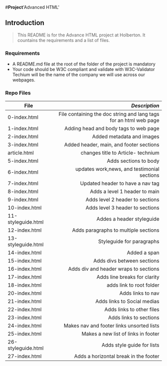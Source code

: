 #**Project**'Advanced HTML'

## Introduction
> This README is for the Advance HTML project at Holberton. It countains the requirements and a list of files.

### Requirements
- A README.md file at the root of the folder of the project is mandatory
- Your code should be W3C compliant and validate with W3C-Validator
Techium will be the name of the company we will use across our webpages.

### Repo Files
| **File** | *__Description__* |
|----------|----------------:|
|0-index.html| File containing the doc string and lang tags for an html web page|
|1-index.html| Adding head and body tags to web page|
|2-index.html|Added metadata and images|
|3-index.html| Added header, main, and footer sections|
|article.html| changes title to Article- technium|
|5-index.html| Adds sections to body|
|6-index.html|updates work,news, and testimonial sections|
|7-index.html| Updated header to have a nav tag|
|8-index.html| Adds a level 1 header to main|
|9-index.html| Adds level 2 header to sections|
|10-index.html| Adds level 3 header to sections|
|11-styleguide.html| Addes a header styleguide|
|12-index.html| Adds paragraphs to multiple sections|
|13-styleguide.html|Styleguide for paragraphs|
|14-index.html| Added a span|
|15-index.html| Adds divs between sections|
|16-index.html| Adds div and header wraps to sections|
|17-index.html| Adds line breaks for clarity|
|18-index.html| adds link to root folder|
|20-index.html| Adds links to nav|
|21-index.html| Adds links to Social medias|
|22-index.html| Adds links to other files|
|23-index.html| Adds links to sections|
|24-index.html| Makes nav and footer links unsorted lists|
|25-index.html| Makes a new list of links in footer|
|26-styleguide.html| Adds style guide for lists|
27-index.html| Adds a horizontal break in the footer|